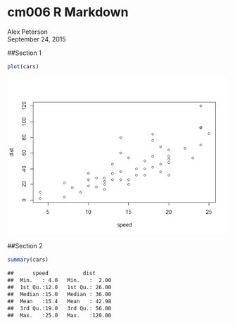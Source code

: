 # cm006 R Markdown
Alex Peterson  
September 24, 2015  


##Section 1

```r
plot(cars)
```

![](cm006_RMarkdown_files/figure-html/plot-1.png) 



##Section 2

```r
summary(cars)
```

```
##      speed           dist       
##  Min.   : 4.0   Min.   :  2.00  
##  1st Qu.:12.0   1st Qu.: 26.00  
##  Median :15.0   Median : 36.00  
##  Mean   :15.4   Mean   : 42.98  
##  3rd Qu.:19.0   3rd Qu.: 56.00  
##  Max.   :25.0   Max.   :120.00
```

